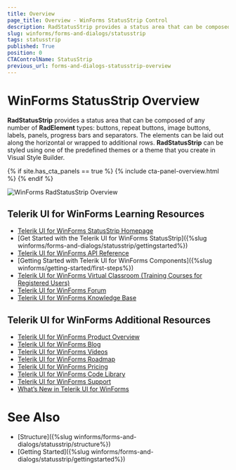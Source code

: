 ```yaml
---
title: Overview
page_title: Overview - WinForms StatusStrip Control
description: RadStatusStrip provides a status area that can be composed of any number of RadElement types - buttons, repeat buttons, image buttons, labels, panels, progress bars and separators.
slug: winforms/forms-and-dialogs/statusstrip
tags: statusstrip
published: True
position: 0
CTAControlName: StatusStrip
previous_url: forms-and-dialogs-statusstrip-overview
---
```


# WinForms StatusStrip Overview
 
__RadStatusStrip__ provides a status area that can be composed of any number of __RadElement__ types: buttons, repeat buttons, image buttons, labels, panels, progress bars and separators. The elements can be laid out along the horizontal or wrapped to additional rows. __RadStatusStrip__ can be styled using one of the predefined themes or a theme that you create in Visual Style Builder.

{% if site.has_cta_panels == true %}
{% include cta-panel-overview.html %}
{% endif %}

![WinForms RadStatusStrip Overview](images/forms-and-dialogs-statusstrip-getting-started001.gif)


## Telerik UI for WinForms Learning Resources
* [Telerik UI for WinForms StatusStrip Homepage](https://www.telerik.com/products/winforms/statusstrip.aspx)
* [Get Started with the Telerik UI for WinForms StatusStrip]({%slug winforms/forms-and-dialogs/statusstrip/gettingstarted%})
* [Telerik UI for WinForms API Reference](https://docs.telerik.com/devtools/winforms/api/)
* [Getting Started with Telerik UI for WinForms Components]({%slug winforms/getting-started/first-steps%})
* [Telerik UI for WinForms Virtual Classroom (Training Courses for Registered Users)](https://learn.telerik.com/learn/course/external/view/elearning/17/TelerikUIforWinForms) 
* [Telerik UI for WinForms Forum](https://www.telerik.com/forums/winforms)
* [Telerik UI for WinForms Knowledge Base](https://docs.telerik.com/devtools/winforms/knowledge-base)


## Telerik UI for WinForms Additional Resources
* [Telerik UI for WinForms Product Overview](https://www.telerik.com/products/winforms.aspx)
* [Telerik UI for WinForms Blog](https://www.telerik.com/blogs/desktop-winforms)
* [Telerik UI for WinForms Videos](https://www.telerik.com/videos/product/winforms)
* [Telerik UI for WinForms Roadmap](https://www.telerik.com/support/whats-new/winforms/roadmap)
* [Telerik UI for WinForms Pricing](https://www.telerik.com/purchase/individual/winforms.aspx)
* [Telerik UI for WinForms Code Library](https://www.telerik.com/support/code-library/winforms)
* [Telerik UI for WinForms Support](https://www.telerik.com/support/winforms)
* [What’s New in Telerik UI for WinForms](https://www.telerik.com/support/whats-new/winforms)

# See Also

* [Structure]({%slug winforms/forms-and-dialogs/statusstrip/structure%})
* [Getting Started]({%slug winforms/forms-and-dialogs/statusstrip/gettingstarted%})
